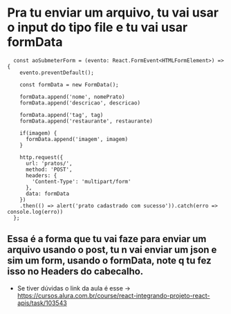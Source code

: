 # Pra tu enviar um arquivo, tu vai usar o input do tipo file e tu vai usar formData

```tsx
  const aoSubmeterForm = (evento: React.FormEvent<HTMLFormElement>) => {
    evento.preventDefault();

    const formData = new FormData();

    formData.append('nome', nomePrato)
    formData.append('descricao', descricao)

    formData.append('tag', tag)
    formData.append('restaurante', restaurante)

    if(imagem) {
      formData.append('imagem', imagem)
    }

    http.request({
      url: 'pratos/',
      method: 'POST',
      headers: {
        'Content-Type': 'multipart/form'
      },
      data: formData
    })
    .then(() => alert('prato cadastrado com sucesso')).catch(erro => console.log(erro))
  };
```

## Essa é a forma que tu vai faze para enviar um arquivo usando o post, tu n vai enviar um json e sim um form, usando o formData, note q tu fez isso no Headers do cabecalho.

- Se tiver dúvidas o link da aula é esse -> https://cursos.alura.com.br/course/react-integrando-projeto-react-apis/task/103543
